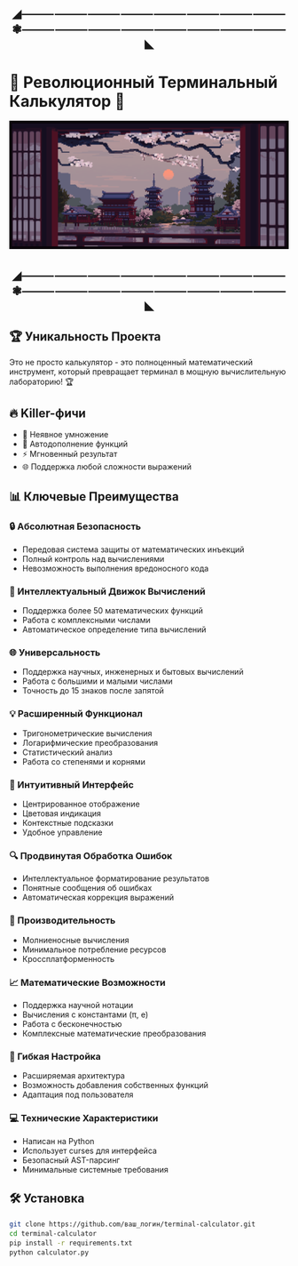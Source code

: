 <h2 align="center">◢⸻⸻⸻⸻⸻⸻⸻⸻❃⸻⸻⸻⸻⸻⸻⸻⸻◣</h2>

# 🚀 Революционный Терминальный Калькулятор 🧮

<p align="center">
  <img src="https://github.com/Stervar/Stervar/blob/main/assets/f53336607ee8c6478f25d2665d7d5c3b.gif" alt="Header">
</p>

<h2 align="center">◢⸻⸻⸻⸻⸻⸻⸻⸻❃⸻⸻⸻⸻⸻⸻⸻⸻◣</h2>

## 🏆 Уникальность Проекта

Это не просто калькулятор - это полноценный математический инструмент, который превращает терминал в мощную вычислительную лабораторию! 🏆

## 🔥 Killer-фичи

- 🧮 Неявное умножение
- 🚀 Автодополнение функций
- ⚡ Мгновенный результат
- 🌐 Поддержка любой сложности выражений

## 📊 Ключевые Преимущества

### 🔒 Абсолютная Безопасность
- Передовая система защиты от математических инъекций
- Полный контроль над вычислениями
- Невозможность выполнения вредоносного кода

### 🧠 Интеллектуальный Движок Вычислений
- Поддержка более 50 математических функций
- Работа с комплексными числами
- Автоматическое определение типа вычислений

### 🌐 Универсальность
- Поддержка научных, инженерных и бытовых вычислений
- Работа с большими и малыми числами
- Точность до 15 знаков после запятой

### 💡 Расширенный Функционал
- Тригонометрические вычисления
- Логарифмические преобразования
- Статистический анализ
- Работа со степенями и корнями

### 🎨 Интуитивный Интерфейс
- Центрированное отображение
- Цветовая индикация
- Контекстные подсказки
- Удобное управление

### 🔍 Продвинутая Обработка Ошибок
- Интеллектуальное форматирование результатов
- Понятные сообщения об ошибках
- Автоматическая коррекция выражений

### 🚀 Производительность
- Молниеносные вычисления
- Минимальное потребление ресурсов
- Кроссплатформенность

### 📈 Математические Возможности
- Поддержка научной нотации
- Вычисления с константами (π, e)
- Работа с бесконечностью
- Комплексные математические преобразования

### 🔧 Гибкая Настройка
- Расширяемая архитектура
- Возможность добавления собственных функций
- Адаптация под пользователя

### 💻 Технические Характеристики
- Написан на Python
- Использует curses для интерфейса
- Безопасный AST-парсинг
- Минимальные системные требования

## 🛠 Установка

```bash
git clone https://github.com/ваш_логин/terminal-calculator.git
cd terminal-calculator
pip install -r requirements.txt
python calculator.py